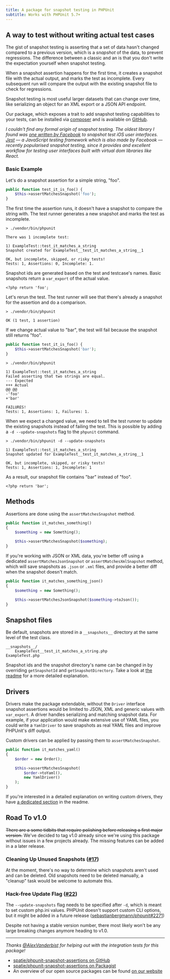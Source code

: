 ```yaml
---
title: A package for snapshot testing in PHPUnit
subtitle: Works with PHPUnit 5.7+
---
```

## A way to test without writing actual test cases

The gist of snapshot testing is asserting that a set of data hasn't changed compared to a previous version, which is a *snapshot* of the data, to prevent regressions. The difference between a classic  and an  is that you don't write the expectation yourself when snapshot testing.

When a snapshot assertion happens for the first time, it creates a snapshot file with the actual output, and marks the test as incomplete. Every subsequent run will compare the output with the existing snapshot file to check for regressions.

Snapshot testing is most useful larger datasets that can change over time, like serializing an object for an XML export or a JSON API endpoint.

Our package, which exposes a trait to add snapshot testing capabilities to your tests, can be installed via [composer](https://packagist.org/packages/spatie/phpunit-snapshot-assertions) and is available on [GitHub](https://github.com/spatie/phpunit-snapshot-assertions).

*I couldn't find any formal origin of snapshot testing. The oldest library I found was [one written by Facebook](https://github.com/facebook/ios-snapshot-test-case) to snapshot test iOS user interfaces. [Jest](https://facebook.github.io/jest/) — a JavaScript testing framework which is also made by Facebook — recently popularised snapshot testing, since it provides and excellent workflow for testing user interfaces built with virtual dom libraries like React.*

### Basic Example

Let's do a snapshot assertion for a simple string, "foo".

```php
public function test_it_is_foo() {
    $this->assertMatchesSnapshot('foo');
}
```

The first time the assertion runs, it doesn't have a snapshot to compare the string with. The test runner generates a new snapshot and marks the test as incomplete.

```
> ./vendor/bin/phpunit

There was 1 incomplete test:

1) ExampleTest::test_it_matches_a_string
Snapshot created for ExampleTest__test_it_matches_a_string__1

OK, but incomplete, skipped, or risky tests!
Tests: 1, Assertions: 0, Incomplete: 1.
```

Snapshot ids are generated based on the test and testcase's names. Basic snapshots return a `var_export` of the actual value.

```
<?php return 'foo';
```

Let's rerun the test. The test runner will see that there's already a snapshot for the assertion and do a comparison.

```
> ./vendor/bin/phpunit

OK (1 test, 1 assertion)
```

If we change actual value to "bar", the test will fail because the snapshot still returns "foo".

```php
public function test_it_is_foo() {
    $this->assertMatchesSnapshot('bar');
}
```
```
> ./vendor/bin/phpunit

1) ExampleTest::test_it_matches_a_string
Failed asserting that two strings are equal.
--- Expected
+++ Actual
@@ @@
-'foo'
+'bar'

FAILURES!
Tests: 1, Assertions: 1, Failures: 1.
```

When we expect a changed value, we need to tell the test runner to update the existing snapshots instead of failing the test. This is possible by adding a `-d --update-snapshots` flag to the `phpunit` command.

```
> ./vendor/bin/phpunit -d --update-snapshots

1) ExampleTest::test_it_matches_a_string
Snapshot updated for ExampleTest__test_it_matches_a_string__1

OK, but incomplete, skipped, or risky tests!
Tests: 1, Assertions: 1, Incomplete: 1
```

As a result, our snapshot file contains "bar" instead of "foo".

```
<?php return 'bar';
```

## Methods

Assertions are done using the `assertMatchesSnapshot` method.

```php
public function it_matches_something()
{
    $something = new Something();

    $this->assertMatchesSnapshot($something);
}
```

If you're working with JSON or XML data, you're better off using a dedicated `assertMatchesJsonSnapshot` or `assertMatchesXmlSnapshot` method, which will save snapshots as `.json` or `.xml` files, and provide a better diff when the snapshot doesn't match.

```php
public function it_matches_something_json()
{
    $something = new Something();

    $this->assertMatchesJsonSnapshot($something->toJson());
}
```

## Snapshot files

Be default, snapshots are stored in a `__snapshots__` directory at the same level of the test
class.

```
__snapshots__/
    ExampleTest__test_it_matches_a_string.php
ExampleTest.php
```

Snapshot ids and the snapshot directory's name can be changed in by overriding `getSnapshotId` and `getSnapshotDirectory`. Take a look at [the readme](https://github.com/spatie/phpunit-snapshot-assertions#customizing-snapshot-ids-and-directories) for a more detailed explanation.

## Drivers

Drivers make the package extendable, without the `Driver` interface snapshot assertions would be limited to JSON, XML and generic values with `var_export`. A driver handles serializing and matching snapshot data. For example, if your application would make extensive use of YAML files, you could write a `YamlDriver` to save snapshots as real YAML files and improve PHPUnit's diff output.

Custom drivers can be applied by passing them to `assertMatchesSnapshot`.

```php
public function it_matches_yaml()
{
    $order = new Order();

    $this->assertMatchesSnapshot(
        $order->toYaml(),
        new YamlDriver()
    );
}
```

If you're interested in a detailed explanation on writing custom drivers, they have [a dedicated section](https://github.com/spatie/phpunit-snapshot-assertions#writing-custom-drivers) in the readme.

## Road To v1.0

<strike>There are a some tidbits that require polishing before releasing a first major version.</strike> We've decided to tag v1.0 already since we're using this package without issues in a few projects already. The missing features can be added in a a later release.

### Cleaning Up Unused Snapshots ([#17](https://github.com/spatie/phpunit-snapshot-assertions/issues/17))

At the moment, there's no way to determine which snapshots aren't used and can be deleted. Old snapshots need to be deleted manually, a "cleanup" task would be welcome to automate this.

### Hack-free Update Flag ([#22](https://github.com/spatie/phpunit-snapshot-assertions/issues/22))

The `--update-snapshots` flag needs to be specified after `-d`, which is meant to set custom php.ini values. PHPUnit doesn't support custom CLI options, but it might be added in a future release ([sebastianbergmann/phpunit#2271](https://github.com/sebastianbergmann/phpunit/issues/2271))

Despite not having a stable version number, there most likely won't be any large breaking changes anymore heading to v1.0.

---

*Thanks [@AlexVanderbist](https://twitter.com/alexvanderbist) for helping out with the integration tests for this package!*

- [spatie/phpunit-snapshot-assertions on GitHub](https://github.com/spatie/phpunit-snapshot-assertions)
- [spatie/phpunit-snapshot-assertions on Packagist](https://packagist.org/packages/spatie/phpunit-snapshot-assertions)
- An overview of our open source packages can be found [on our website](https://spatie.be/en/opensource)
